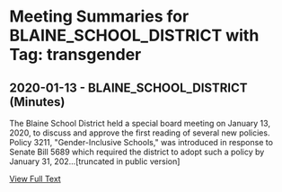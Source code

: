 # Meeting Summaries for BLAINE_SCHOOL_DISTRICT with Tag: transgender

## 2020-01-13 - BLAINE_SCHOOL_DISTRICT (Minutes)

The Blaine School District held a special board meeting on January 13, 2020, to discuss and approve the first reading of several new policies. Policy 3211, "Gender-Inclusive Schools," was introduced in response to Senate Bill 5689 which required the district to adopt such a policy by January 31, 202...[truncated in public version]

[View Full Text](https://raw.githubusercontent.com/civiclensllc/WashingtonStateSchoolBoardExplorer/refs/heads/main/data/countries/usa/states/wa/counties/whatcom/school_boards/blaine_school_district/2020/2020-01-13-minutes.txt)

